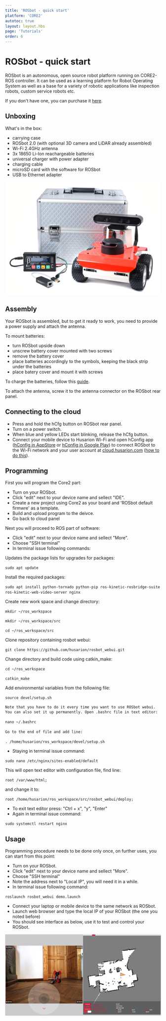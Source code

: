 ```yaml
---
title: 'ROSbot - quick start'
platform: 'CORE2'
autotoc: true
layout: layout.hbs
page: 'Tutorials'
order: 6
---
```

# ROSbot - quick start #

ROSbot is an autonomous, open source robot platform running on CORE2-ROS controller. It can be used as a learning platform for Robot Operating System as well as a base for a variety of robotic applications like inspection robots, custom service robots etc.

If you don't have one, you can purchase it <a href="https://store.husarion.com/">here</a>.

## Unboxing ##

What's in the box:

* carrying case
* ROSbot 2.0 (with optional 3D camera and LiDAR already assembled)
* Wi-Fi 2.4GHz antenna
* 3x 18650 Li-Ion reachargeable batteries
* universal charger with power adapter
* charging cable
* microSD card with the software for ROSbot
* USB to Ethernet adapter

<div><center><img src="https://raw.githubusercontent.com/husarion/static_docs/master/src/assets/img/howToStart/ROSbot_unboxing.jpg"/></center></div>

## Assembly ##

Your ROSbot is assembled, but to get it ready to work, you need to provide a power supply and attach the antenna. 

To mount batteries:

* turn ROSbot upside down
* unscrew battery cover mounted with two screws
* remove the battery cover
* place batteries accordingly to the symbols, keeping the black strip under the batteries
* place batery cover and mount it with screws

To charge the batteries, follow this <a href="https://files.husarion.com/docs2/Charging%20manual%20for%20ROSbot.pdf">guide</a>.

To attach the antenna, screw it to the antenna connector on the ROSbot rear panel.

## Connecting to the cloud ##

* Press and hold the hCfg button on ROSbot rear panel.
* Turn on a power switch.
* When blue and yellow LEDs start blinking, release the hCfg button.
* Connect your mobile device to Husarion Wi-Fi and open hConfig app (<a href="https://itunes.apple.com/us/app/hconfig/id1283536270?mt=8">hConfig in AppStore</a> or <a href="https://play.google.com/store/apps/details?id=com.husarion.configtool2">hConfig in Google Play</a>) to connect ROSbot to the Wi-Fi network and your user account at <a href="https://cloud.husarion.com">cloud.husarion.com</a> (<a href="https://husarion.com/core2/tutorials/howtostart/run-your-first-program/#run-your-first-program-connecting-to-the-cloud">how to do this</a>).

## Programming ##

First you will program the Core2 part:

* Turn on your ROSbot.
* Click "edit" next to your device name and sellect "IDE".
* Create a new project using Core2 as your board and 'ROSbot default firmwre' as a template.
* Build and upload program to the deivce.
* Go back to cloud panel

Next you will proceed to ROS part of software:

* Click "edit" next to your device name and sellect "More".
* Choose "SSH terminal"
* In terminal issue following commands:

Updates the package lists for upgrades for packages:

`sudo apt update`

Install the required packages:

`sudo apt install python-tornado python-pip ros-kinetic-rosbridge-suite ros-kinetic-web-video-server nginx`

Create new work space and change directory:

`mkdir ~/ros_workspace`

`mkdir ~/ros_workspace/src`

`cd ~/ros_workspace/src`

Clone repository containing rosbot webui:

`git clone https://github.com/husarion/rosbot_webui.git`

Change directory and build code using catkin_make: 

`cd ~/ros_workspace`

`catkin_make`

Add environmental variables from the following file:

`source devel/setup.sh`


```
Note that you have to do it every time you want to use ROSbot webui. You can also set it up permanently. Open .bashrc file in text editor:

nano ~/.bashrc

Go to the end of file and add line:

. /home/husarion/ros_workspace/devel/setup.sh 
```

* Staying in terminal issue command: 

`sudo nano /etc/nginx/sites-enabled/default`

This will open text editor with configuration file, find line:  

`root /var/www/html;`

and change it to:  

`root /home/husarion/ros_workspace/src/rosbot_webui/deploy;`


* To exit text editor press: "Ctrl + x", "y", "Enter"
* Again in terminal issue command:  

`sudo systemctl restart nginx`


## Usage

Programming procedure needs to be done only once, on further uses, you can start from this point:

* Turn on your ROSbot.
* Click "edit" next to your device name and sellect "More".
* Choose "SSH terminal"
* Note the address next to "Local IP", you will need it in a while.
* In terminal issue following command:

`roslaunch rosbot_webui demo.launch`

* Connect your laptop or mobile device to the same network as ROSbot.
* Launch web browser and type the local IP of your ROSbot (the one you noted before)
* You should see interface as below, use it to test and control your ROSbot.

<div><center><img src="https://raw.githubusercontent.com/husarion/static_docs/master/src/assets/img/howToStart/ROSbot_UI.png"
/></center></div>